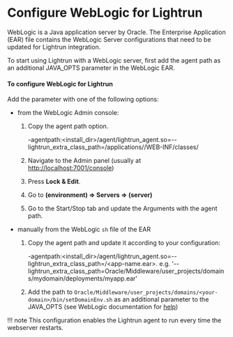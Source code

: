 # Configure WebLogic for Lightrun

WebLogic is a Java application server by Oracle. The Enterprise Application (EAR) file contains the WebLogic Server configurations that need to be updated for Lightrun integration.

To start using Lightrun with a WebLogic server, first add the agent path as an additional JAVA_OPTS parameter in the WebLogic EAR. 

#### To configure WebLogic for Lightrun

Add the parameter with one of the following options:

- from the WebLogic Admin console: 

    1. Copy the agent path option. 
	
	    -agentpath:<install_dir>/agent/lightrun_agent.so=--lightrun_extra_class_path=<glassfish-domain-path>/applications/<app-name>/WEB-INF/classes/
	
    2. Navigate to the Admin panel (usually at [http://localhost:7001/console](https://docs.oracle.com/cd/E13167_01/aldsp/docs21/admin/console.html))
	
	3. Press **Lock & Edit**.
	
	4. Go to **(environment) => Servers => (server)**
	
	5. Go to the Start/Stop tab and update the Arguments with the agent path.
	
- manually from the WebLogic `sh` file of the EAR

    1. Copy the agent path and update it according to your configuration: 

        -agentpath:<install_dir>/agent/lightrun_agent.so=--lightrun_extra_class_path=<weblogic-deploy-path>/<app-name.ear>. e.g. '--lightrun_extra_class_path=Oracle/Middleware/user_projects/domains/mydomain/deployments/myapp.ear'
	
	3. Add the path to `Oracle/Middleware/user_projects/domains/<your-domain>/bin/setDomainEnv.sh` as an additional parameter to the JAVA_OPTS (see WebLogic documentation for [help](https://docs.oracle.com/cd/E35976_01/general.240/eid_install/src/tidi_studio_weblogic_update_memory_arguments.html))


!!! note
    This configuration enables the Lightrun agent to run every time the webserver restarts.